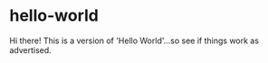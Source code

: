 # hello-world

Hi there!  This is a version of 'Hello World'...so see if things work as advertised.
